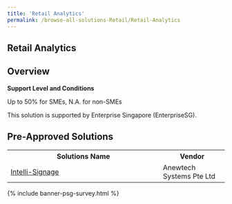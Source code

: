 ```yaml
---
title: 'Retail Analytics'
permalink: /browse-all-solutions-Retail/Retail-Analytics
---
```


## Retail Analytics
## Overview

**Support Level and Conditions**

Up to 50% for SMEs, N.A. for non-SMEs

This solution is supported by Enterprise Singapore (EnterpriseSG).

## Pre-Approved Solutions

<table>
<tr>
<th style='width: auto;'><b>Solutions Name</b></th>
<th style='width: 30%;'><b>Vendor</b></th>
</tr>
<tr>
<td><a href='/productivity-solutions-grant/solutionrepo/solution1335' target='_blank'>Intelli-Signage</a><br></td>
<td>Anewtech Systems Pte Ltd</td>
</tr>
</table>

{% include banner-psg-survey.html %}
